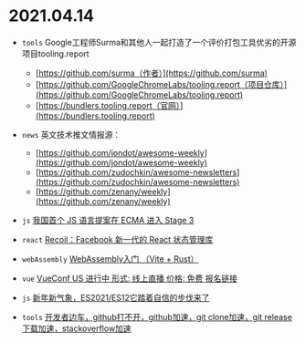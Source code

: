 # 2021.04.14

- `tools` Google工程师Surma和其他人一起打造了一个评价打包工具优劣的开源项目tooling.report
  - [https://github.com/surma（作者）](https://github.com/surma)
  - [https://github.com/GoogleChromeLabs/tooling.report（项目仓库）](https://github.com/GoogleChromeLabs/tooling.report)
  - [https://bundlers.tooling.report（官网）](https://bundlers.tooling.report)

- `news` 英文技术推文情报源：
  - [https://github.com/jondot/awesome-weekly](https://github.com/jondot/awesome-weekly)
  - [https://github.com/zudochkin/awesome-newsletters](https://github.com/zudochkin/awesome-newsletters)
  - [https://github.com/zenany/weekly](https://github.com/zenany/weekly)

- `js` [我国首个 JS 语言提案在 ECMA 进入 Stage 3](https://www.toutiao.com/i6950609447534412327)

- `react` [Recoil：Facebook 新一代的 React 状态管理库](https://juejin.cn/post/6950997088947666951)

- `webAssembly` [WebAssembly入门 （Vite + Rust）](https://lencx.github.io/book/wasm/rust_wasm_frontend.html)

- `vue` [VueConf US 进行中 形式: 线上直播 价格: 免费 报名链接](https://us.vuejs.org/schedule)

- `js` [新年新气象，ES2021/ES12它踏着自信的步伐来了](https://mp.weixin.qq.com/s/wh1RcA1-32rLI4xRaKi-uw)

- `tools` [开发者边车，github打不开，github加速，git clone加速，git release下载加速，stackoverflow加速](https://github.com/docmirror/dev-sidecar)
